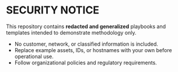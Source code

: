 # SECURITY NOTICE

This repository contains **redacted and generalized** playbooks and templates intended to demonstrate methodology only.
- No customer, network, or classified information is included.
- Replace example assets, IDs, or hostnames with your own before operational use.
- Follow organizational policies and regulatory requirements.
